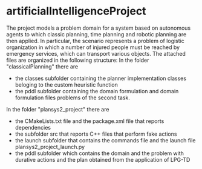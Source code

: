 # artificialIntelligenceProject

The project models a problem domain for a system based on autonomous agents to which classic planning, time planning and robotic planning are then applied. In particular, the scenario represents a problem of logistic organization in which a number of injured people must be reached by emergency services, which can transport various objects.
The attached files are organized in the following structure:
In the folder "classicalPlanning" there are 
- the classes subfolder containing the planner implementation classes beloging to the custom heuristic function
- the pddl subfolder containing the domain formulation and domain formulation files problems of the second task.

In the folder "plansys2_project" there are
- the CMakeLists.txt file and the package.xml file that reports dependencies
- the subfolder src that reports C++ files that perform fake actions
- the launch subfolder that contains the commands file and the launch file plansys2_project_launch.py
- the pddl subfolder which contains the domain and the problem with durative actions and the plan obtained from the application of LPG-TD
